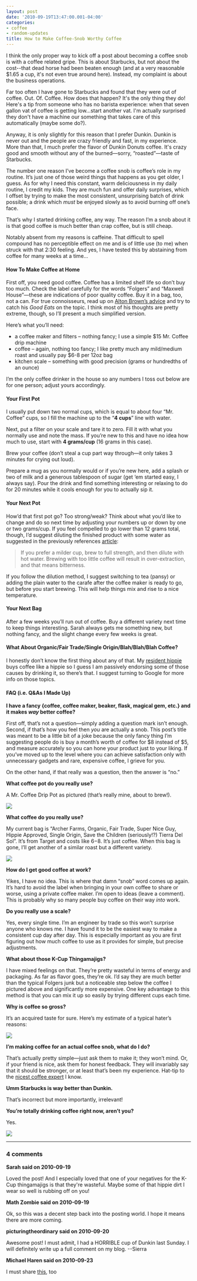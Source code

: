 ```yaml
---
layout: post
date: '2010-09-19T13:47:00.001-04:00'
categories:
- coffee
- random-updates
title: How to Make Coffee-Snob Worthy Coffee
---
```


I think the only proper way to kick off a post about becoming a coffee snob is with a coffee related gripe. This is about Starbucks, but not about the cost--that dead horse had been beaten enough (and at a very reasonable $1.65 a cup, it's not even true around here). Instead, my complaint is about the business operations. 

Far too often I have gone to Starbucks and found that they were out of coffee. Out. Of. Coffee. How does that happen? It's the only thing they do! Here's a tip from someone who has no barista experience: when that seven gallon vat of coffee is getting low...start another vat. I'm actually surprised they don't have a machine our something that takes care of this automatically (maybe some do?). 

Anyway, it is only slightly for this reason that I prefer Dunkin. Dunkin is never out and the people are crazy friendly and fast, in my experience. More than that, I much prefer the flavor of Dunkin Donuts coffee. It's crazy good and smooth without any of the burned—sorry, “roasted”—taste of Starbucks.

The number one reason I’ve become a coffee snob is coffee’s role in my routine. It’s just one of those weird things that happens as you get older, I guess. As for why I need this constant, warm deliciousness in my daily routine, I credit my kids. They are much fun and offer daily surprises, which I offset by trying to make the most consistent, unsurprising batch of drink possible; a drink which *must* be enjoyed slowly as to avoid burning off one’s face.

That’s why I started drinking coffee, any way. The reason I’m a snob about it is that good coffee is much better than crap coffee, but is still cheap.

Notably absent from my reasons is caffeine. That difficult to spell compound has no perceptible effect on me and is of little use (to me) when struck with that 2:30 feeling. And yes, I have tested this by abstaining from coffee for many weeks at a time...

#### How To Make Coffee at Home

First off, you need good coffee. Coffee has a limited shelf life so don’t buy too much. Check the label carefully for the words “Folgers” and “Maxwell House”—these are indications of poor quality coffee. Buy it in a bag, too, not a can. For true connoisseurs, read up on [Alton Brown’s advice](http://www.foodnetwork.com/recipes/alton-brown/true-brew-recipe/index.html) and try to catch his *Good Eats* on the topic. I think most of his thoughts are pretty extreme, though, so I’ll present a much simplified version. 

Here’s what you’ll need: 

* a coffee maker and filters – nothing fancy; I use a simple $15 Mr. Coffee drip machine 
* coffee – again, nothing too fancy; I like pretty much any mild/medium roast and usually pay $6-8 per 12oz bag 
* kitchen scale – something with good precision (grams or hundredths of an ounce)  

I’m the only coffee drinker in the house so any numbers I toss out below are for one person; adjust yours accordingly.

#### Your First Pot

I usually put down two normal cups, which is equal to about four “Mr. Coffee” cups, so I fill the machine up to the “**4 cups**” line with water. 

Next, put a filter on your scale and tare it to zero. Fill it with what you normally use and note the mass. If you’re new to this and have no idea how much to use, start with **4 grams/cup** (16 grams in this case).

Brew your coffee (don’t steal a cup part way through—it only takes 3 minutes for crying out loud). 

Prepare a mug as you normally would or if you’re new here, add a splash or two of milk and a generous tablespoon of sugar (get ‘em started easy, I always say). Pour the drink and find something interesting or relaxing to do for 20 minutes while it cools enough for you to actually sip it.

#### Your Next Pot

How’d that first pot go? Too strong/weak? Think about what you’d like to change and do so next time by adjusting your numbers up or down by one or two grams/cup. If you feel compelled to go lower than 12 grams total, though, I’d suggest diluting the finished product with some water as suggested in the previously references [article](http://www.foodnetwork.com/recipes/alton-brown/true-brew-recipe/index.html):

> If you prefer a milder cup, brew to full strength, and then dilute with hot water. Brewing with too little coffee will result in over-extraction, and that means bitterness.

If you follow the dilution method, I suggest switching to tea (pansy) or adding the plain water to the carafe after the coffee maker is ready to go, but before you start brewing. This will help things mix and rise to a nice temperature.

#### Your Next Bag

After a few weeks you’ll run out of coffee. Buy a different variety next time to keep things interesting. Sarah always gets me something new, but nothing fancy, and the slight change every few weeks is great.

#### What About Organic/Fair Trade/Single Origin/Blah/Blah/Blah Coffee?

I honestly don’t know the first thing about any of that. My [resident hippie](http://footedjammies.blogspot.com/) buys coffee like a hippie so I guess I am passively endorsing some of those causes by drinking it, so there’s that. I suggest turning to Google for more info on those topics.

#### FAQ (i.e. Q&As I Made Up)

**I have a fancy {coffee, coffee maker, beaker, flask, magical gem, etc.} and it makes *way* better coffee?**

First off, that’s not a question—simply adding a question mark isn’t enough. Second, if that’s how you feel then *you* are actually a snob. This post’s title was meant to be a little bit of a joke because the only fancy thing I’m suggesting people do is buy a month’s worth of coffee for $8 instead of $5, and measure accurately so you can hone your product just to your liking. If you’ve moved up to the level where you can achieve satisfaction only with unnecessary gadgets and rare, expensive coffee, I grieve for you.

On the other hand, if that really was a question, then the answer is “no.”

**What coffee pot do you really use?**

A Mr. Coffee Drip Pot as pictured (that’s really mine, about to brew!). 

![](/assets/2010/cheap-coffee-maker.jpg)

**What coffee do you really use?**

My current bag is “Archer Farms, Organic, Fair Trade, Super Nice Guy, Hippie Approved, Single Origin, Save the Children (seriously!?) Tierra Del Sol”. It’s from Target and costs like $6-$8. It’s just coffee. When this bag is gone, I’ll get another of a similar roast but a different variety.

![](/assets/2010/affordable-coffee.jpg)</a>

**How do I get good coffee at work?**

Yikes, I have no idea. This is where that damn “snob” word comes up again. It’s hard to avoid the label when bringing in your own coffee to share or worse, using a private coffee maker. I’m open to ideas (leave a comment). This is probably why so many people buy coffee on their way *into* work.

**Do you really use a scale?**

Yes, every single time. I’m an engineer by trade so this won’t surprise anyone who knows me. I have found it to be the easiest way to make a consistent cup day after day. This is especially important as you are first figuring out how much coffee to use as it provides for simple, but precise adjustments.

**What about those K-Cup Thingamajigs?**

I have mixed feelings on that. They’re pretty wasteful in terms of energy and packaging. As far as flavor goes, they’re ok. I’d say they are much better than the typical Folgers junk but a noticeable step below the coffee I pictured above and significantly more expensive. One key advantage to this method is that you can mix it up so easily by trying different cups each time.

**Why is coffee so gross?**

It’s an acquired taste for sure. Here’s my estimate of a typical hater’s reasons:

![](/assets/2010/coffee-chart.png)

**I’m making coffee for an actual coffee snob, what do I do?**

That’s actually pretty simple—just ask them to make it; they won’t mind. Or, if your friend is nice, ask them for honest feedback. They will invariably say that it should be stronger, or at least that’s been my experience. Hat-tip to the [nicest coffee expert](http://picturingtheordinary.blogspot.com/) I know.

**Umm Starbucks is way better than Dunkin.**

That’s incorrect but more importantly, irrelevant!

**You’re totally drinking coffee right now, aren’t you?**

Yes.

![](../../assets/2010/coffee-with-milk.jpg)

---

### 4 comments

**Sarah said on 2010-09-19**

Loved the post!  And I especially loved that one of your negatives for the K-Cup thingamajigs is that they're wasteful.  Maybe some of that hippie dirt I wear so well is rubbing off on you!

**Math Zombie said on 2010-09-19**

Ok, so this was a decent step back into the posting world. I hope it means there are more coming.

**picturingtheordinary said on 2010-09-20**

Awesome post! I must admit, I had a HORRIBLE cup of Dunkin last Sunday. I will definitely write up a full comment on my blog. --Sierra

**Michael Haren said on 2010-09-23**

I must share [this](http://theoatmeal.com/comics/coffee"), too

